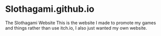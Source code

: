# Slothagami.github.io
The Slothagami Website
This is the website I made to promote my games and things rather than use itch.io, I also just wanted my own website.
